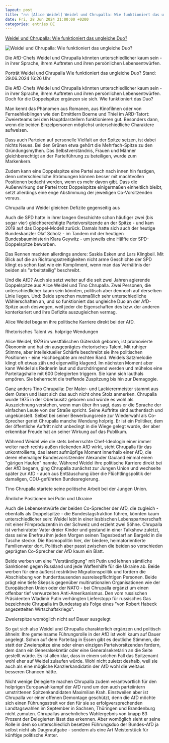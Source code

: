 ```yaml
---
layout: post
title: "🔥🔥 [Alice Weidel] Weidel und Chrupalla: Wie funktioniert das ungleiche Duo?"
date: Fri, 28 Jun 2024 21:00:00 +0200
categories: entries DE
---
```

[Weidel und Chrupalla: Wie funktioniert das ungleiche Duo?](https://www.tagesschau.de/inland/innenpolitik/doppelspitze-weidel-chrupalla-100.html)

![Weidel und Chrupalla: Wie funktioniert das ungleiche Duo?](https://images.tagesschau.de/image/9eaf215b-3b57-425f-a92c-93bd26d2b92a/AAABkGRjoog/AAABjwnlFvA/16x9-1280/chrupalla-weidel-118.jpg)

Die AfD-Chefs Weidel und Chrupalla könnten unterschiedlicher kaum sein - in ihrer Sprache, ihrem Auftreten und ihren persönlichen Lebensentwürfen.

Porträt Weidel und Chrupalla Wie funktioniert das ungleiche Duo? Stand: 29.06.2024 16:26 Uhr

Die AfD-Chefs Weidel und Chrupalla könnten unterschiedlicher kaum sein - in ihrer Sprache, ihrem Auftreten und ihren persönlichen Lebensentwürfen. Doch für die Doppelspitze ergänzen sie sich. Wie funktioniert das Duo?

Man kennt das Phänomen aus Romanen, aus Kinofilmen oder von Fernsehlieblingen wie den Ermittlern Boerne und Thiel im ARD-Tatort: Zweierteams bei den Hauptdarstellern funktionieren gut. Besonders dann, wenn die beiden Einzelpersonen möglichst unterschiedliche Charaktere aufweisen.

Dass auch Parteien auf personelle Vielfalt an der Spitze setzen, ist dabei nichts Neues. Bei den Grünen etwa gehört die Mehrfach-Spitze zu den Gründungsmythen. Das Selbstverständnis, Frauen und Männer gleichberechtigt an der Parteiführung zu beteiligen, wurde zum Markenkern.

Zudem kann eine Doppelspitze eine Partei auch nach innen hin festigen, denn unterschiedliche Strömungen können besser mit machtvollen Positionen bedacht werden, wenn es mehr davon gibt. Dass die Außenwirkung der Partei trotz Doppelspitze einigermaßen einheitlich bleibt, setzt allerdings eine enge Abstimmung der jeweiligen Co-Vorsitzenden voraus.

Chrupalla und Weidel gleichen Defizite gegenseitig aus

Auch die SPD hatte in ihrer langen Geschichte schon häufiger zwei (bis sogar vier) gleichberechtigte Parteivorsitzende an der Spitze - und kam 2019 auf das Doppel-Modell zurück. Damals hatte sich auch der heutige Bundeskanzler Olaf Scholz - im Tandem mit der heutigen Bundesbauministerin Klara Geywitz - um jeweils eine Hälfte der SPD-Doppelspitze beworben.

Das Rennen machten allerdings andere: Saskia Esken und Lars Klingbeil. Mit Blick auf die an Richtungsstreitigkeiten nicht arme Geschichte der SPD klingt es schon fast wie ein Kompliment, wenn man das Verhältnis der beiden als "arbeitsteilig" beschreibt.

Und die AfD? Auch sie setzt weiter auf die seit zwei Jahren agierende Doppelspitze aus Alice Weidel und Tino Chrupalla. Zwei Personen, die unterschiedlicher kaum sein könnten, politisch aber dennoch auf derselben Linie liegen. Und: Beide sprechen mutmaßlich sehr unterschiedliche Wählerschaften an, und so funktioniert das ungleiche Duo an der AfD-Spitze auch deswegen, weil jeder die Eigenschaften des bzw. der anderen konterkariert und ihre Defizite auszugleichen vermag.

Alice Weidel begann ihre politische Karriere direkt bei der AfD.

Rhetorisches Talent vs. holprige Wendungen

Alice Weidel, 1979 im westfälischen Gütersloh geboren, ist promovierte Ökonomin und hat ein ausgeprägtes rhetorisches Talent. Mit ruhiger Stimme, aber intellektueller Schärfe beschreibt sie ihre politischen Positionen - eine Hochbegabte am rechten Rand. Weidels Satzmelodie klingt oft etwas zäh und eigenwillig klagend. Im nächsten Moment aber kann Weidel als Rednerin laut und durchdringend werden und mühelos eine Parteitagshalle mit 600 Delegierten triggern. Sie kann sich lauthals empören. Sie beherrscht die treffende Zuspitzung bis hin zur Demagogie.

Ganz anders Tino Chrupalla: Der Maler- und Lackierermeister stammt aus dem Osten und lässt sich das auch nicht ohne Stolz anmerken. Chrupalla wurde 1975 in der Oberlausitz geboren und würde es wohl als Auszeichnung verstehen, wenn man über ihn sagt, dass er die Sprache der einfachen Leute von der Straße spricht. Seine Auftritte sind authentisch und ungekünstelt. Selbst bei seiner Bewerbungsrede zur Wiederwahl als Co-Sprecher geriet Chrupalla manche Wendung holprig. Er ist ein Politiker, dem der öffentliche Auftritt nicht unbedingt in die Wiege gelegt wurde, der aber erkennbar Freude hat an seiner Wirkung auf das Publikum.

Während Weidel wie die stets beherrschte Chef-Ideologin einer immer weiter nach rechts außen rückenden AfD wirkt, steht Chrupalla für das unkontrollierte, das latent aufmüpfige Moment innerhalb einer AfD, die deren ehemaliger Bundesvorsitzender Alexander Gauland einmal einen "gärigen Haufen" nannte. Während Weidel ihre politische Karriere direkt bei der AfD begann, ging Chrupalla zunächst zur Jungen Union und wechselte später zur AfD - auch aus Enttäuschung über die Flüchtlingspolitik der damaligen, CDU-geführten Bundesregierung.

Tino Chrupalla startete seine politische Arbeit bei der Jungen Union.

Ähnliche Positionen bei Putin und Ukraine

Auch die Lebensentwürfe der beiden Co-Sprecher der AfD, die zugleich - ebenfalls als Doppelspitze - die Bundestagsfraktion führen, könnten kaum unterschiedlicher sein: Weidel lebt in einer lesbischen Lebenspartnerschaft mit einer Filmproduzentin in der Schweiz und erzieht zwei Söhne. Chrupalla ist verheirateter Vater dreier Kinder und gestand in einer Talkshow zuletzt, dass seine Ehefrau ihm jeden Morgen seinen Tagesbedarf an Bargeld in die Tasche stecke. Die Kosmopolitin hier, der biedere, heimatorientierte Familienvater dort. Politisch aber passt zwischen die beiden so verschieden geprägten Co-Sprecher der AfD kaum ein Blatt.

Beide werben um eine "Verständigung" mit Putin und lehnen sämtliche Sanktionen gegen Russland und jede Waffenhilfe für die Ukraine ab. Beide werben für eine äußerst restriktive Migrationspolitik und fordern die Abschiebung von hunderttausenden ausreisepflichtigen Personen. Beide prägt eine tiefe Skepsis gegenüber multinationalen Organisationen wie der Europäischen Union oder der NATO - bei Chrupalla ergänzt um einen offenbar tief verwurzelten Anti-Amerikanismus. Den vom russischen Präsidenten Wladimir Putin verhängten Lieferstopp für russisches Gas bezeichnete Chrupalla im Bundestag als Folge eines "von Robert Habeck angezettelten Wirtschaftskriegs".

Zweierspitze womöglich nicht auf Dauer ausgelegt

So gut sich also Weidel und Chrupalla charakterlich ergänzen und politisch ähneln: Ihre gemeinsame Führungsrolle in der AfD ist wohl kaum auf Dauer angelegt. Schon auf dem Parteitag in Essen gibt es deutliche Stimmen, die statt der Zweierspitze eine oder einen einzigen Parteivorsitzenden fordern, dem dann ein Generalsekretär oder eine Generalsekretärin an die Seite gestellt würde. Es ist allen klar, dass in einem solchen Fall das Spitzenamt wohl eher auf Weidel zulaufen würde. Wohl nicht zuletzt deshalb, weil sie auch als eine mögliche Kanzlerkandidatin der AfD wohl die weitaus besseren Chancen hätte.

Nicht wenige Delegierte machen Chrupalla zudem verantwortlich für den holprigen Europawahlkampf der AfD rund um den auch parteiintern umstrittenen Spitzenkandidaten Maximilian Krah. Einstweilen aber ist Chrupalla vor einer offenen Demontage geschützt, denn die AfD möchte sich einen Führungsstreit vor den für sie so erfolgversprechenden Landtagswahlen im September in Sachsen, Thüringen und Brandenburg nicht zumuten. Chrupallas ansehnliches Wahlergebnis von knapp 83 Prozent der Delegierten lässt das erkennen. Aber womöglich sieht er seine Rolle in dem so unterschiedlich besetzen Führungsduo der Bundes-AfD ja selbst nicht als Daueraufgabe - sondern als eine Art Meisterstück für künftige politische Ämter.

